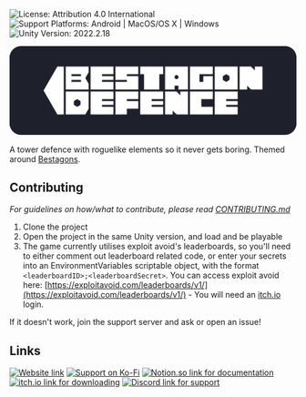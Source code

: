 ![License: Attribution 4.0 International](https://img.shields.io/badge/license-Attribution%204.0%20International-lightgrey)
![Support Platforms: Android | MacOS/OS X | Windows](https://img.shields.io/badge/platform-Android_|_MacOS/OSX_|_Windows-lightgrey)
![Unity Version: 2022.2.18](https://img.shields.io/static/v1?logo=unity&label=Unity%20Version&message=2022.2.18&color=blue)

![Bestagon Defence](Tower%20Defence/Assets/UI/Branding/Bestagon_Wordmark.png)

A tower defence with roguelike elements so it never gets boring. Themed around [Bestagons](https://youtu.be/thOifuHs6eY).

## Contributing
*For guidelines on how/what to contribute, please read [CONTRIBUTING.md](CONTRIBUTING.md)*

1. Clone the project
2. Open the project in the same Unity version, and load and be playable
3. The game currently utilises exploit avoid's leaderboards, so you'll need to either comment out leaderboard related code, or enter your secrets into an EnvironmentVariables scriptable object, with the format `<leaderboardID>;<leaderboardSecret>`. You can access exploit avoid here: [https://exploitavoid.com/leaderboards/v1/](https://exploitavoid.com/leaderboards/v1/) - You will need an [itch.io](https://itch.io) login.

If it doesn't work, join the support server and ask or open an issue!

## Links

[![Website link](https://img.shields.io/badge/Website-Bestagon.Alchemix.dev-blueviolet)](https://bestagon.alchemix.dev/)
[![Support on Ko-Fi](https://img.shields.io/static/v1?logo=ko-fi&label=Ko-Fi&message=Support&color=13C3FF&logoColor=13C3FF)](https://ko-fi.com/bestagondefence)
[![Notion.so link for documentation](https://img.shields.io/static/v1?logo=notion&label=Notion.so&message=Documentation&color=blue)](https://chambray-comb-aa7.notion.site/Bestagon-Defence-3af38b2be320481580979110f3c373ef)
[![itch.io link for downloading](https://img.shields.io/static/v1?logo=itchdotio&label=itch.io&message=Download&color=success)](https://greenfoot5.itch.io/bestagon-defence)
[![Discord link for support](https://img.shields.io/discord/694196573181050880.svg?logo=discord&logoColor=white&logoWidth=20&labelColor=7289DA&label=Discord&color=17cf48)](https://discord.gg/zeDey9v)
